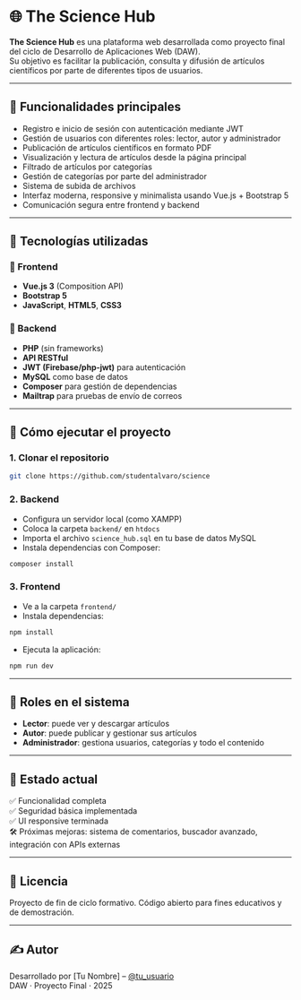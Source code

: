 
# 🌐 The Science Hub

**The Science Hub** es una plataforma web desarrollada como proyecto final del ciclo de Desarrollo de Aplicaciones Web (DAW).  
Su objetivo es facilitar la publicación, consulta y difusión de artículos científicos por parte de diferentes tipos de usuarios.

---

## 🧠 Funcionalidades principales

- Registro e inicio de sesión con autenticación mediante JWT
- Gestión de usuarios con diferentes roles: lector, autor y administrador
- Publicación de artículos científicos en formato PDF
- Visualización y lectura de artículos desde la página principal
- Filtrado de artículos por categorías
- Gestión de categorías por parte del administrador
- Sistema de subida de archivos
- Interfaz moderna, responsive y minimalista usando Vue.js + Bootstrap 5
- Comunicación segura entre frontend y backend

---

## 🧱 Tecnologías utilizadas

### 🔹 Frontend
- **Vue.js 3** (Composition API)
- **Bootstrap 5**
- **JavaScript**, **HTML5**, **CSS3**

### 🔹 Backend
- **PHP** (sin frameworks)
- **API RESTful**
- **JWT (Firebase/php-jwt)** para autenticación
- **MySQL** como base de datos
- **Composer** para gestión de dependencias
- **Mailtrap** para pruebas de envío de correos

---

## 🚀 Cómo ejecutar el proyecto

### 1. Clonar el repositorio
```bash
git clone https://github.com/studentalvaro/science
```

### 2. Backend
- Configura un servidor local (como XAMPP)
- Coloca la carpeta `backend/` en `htdocs`
- Importa el archivo `science_hub.sql` en tu base de datos MySQL
- Instala dependencias con Composer:
```bash
composer install
```

### 3. Frontend
- Ve a la carpeta `frontend/`
- Instala dependencias:
```bash
npm install
```
- Ejecuta la aplicación:
```bash
npm run dev
```

---

## 👤 Roles en el sistema

- **Lector**: puede ver y descargar artículos
- **Autor**: puede publicar y gestionar sus artículos
- **Administrador**: gestiona usuarios, categorías y todo el contenido

---

## 📌 Estado actual

✅ Funcionalidad completa  
✅ Seguridad básica implementada  
✅ UI responsive terminada  
🛠 Próximas mejoras: sistema de comentarios, buscador avanzado, integración con APIs externas

---

## 🧾 Licencia

Proyecto de fin de ciclo formativo. Código abierto para fines educativos y de demostración.

---

## ✍ Autor

Desarrollado por [Tu Nombre] – [@tu_usuario](https://github.com/tu_usuario)  
DAW · Proyecto Final · 2025
